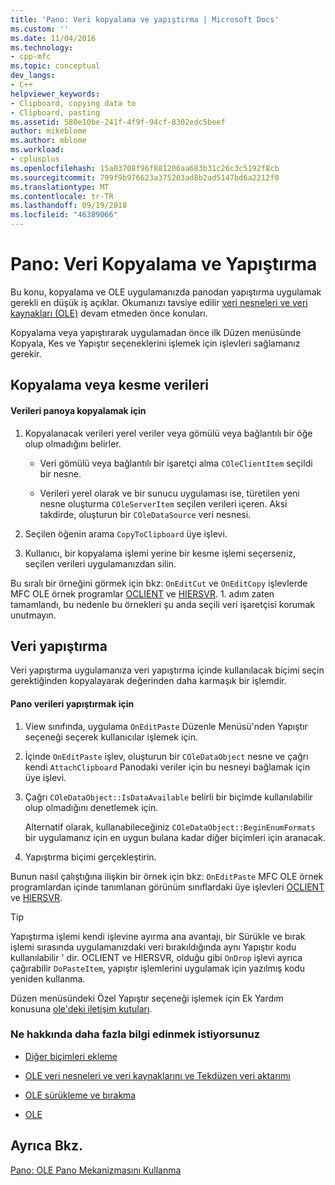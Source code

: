 ```yaml
---
title: 'Pano: Veri kopyalama ve yapıştırma | Microsoft Docs'
ms.custom: ''
ms.date: 11/04/2016
ms.technology:
- cpp-mfc
ms.topic: conceptual
dev_langs:
- C++
helpviewer_keywords:
- Clipboard, copying data to
- Clipboard, pasting
ms.assetid: 580e10be-241f-4f9f-94cf-8302edc5beef
author: mikeblome
ms.author: mblome
ms.workload:
- cplusplus
ms.openlocfilehash: 15a03708f96f881206aa683b31c26c3c5192f8cb
ms.sourcegitcommit: 799f9b976623a375203ad8b2ad5147bd6a2212f0
ms.translationtype: MT
ms.contentlocale: tr-TR
ms.lasthandoff: 09/19/2018
ms.locfileid: "46389066"
---
```

# <a name="clipboard-copying-and-pasting-data"></a>Pano: Veri Kopyalama ve Yapıştırma

Bu konu, kopyalama ve OLE uygulamanızda panodan yapıştırma uygulamak gerekli en düşük iş açıklar. Okumanızı tavsiye edilir [veri nesneleri ve veri kaynakları (OLE)](../mfc/data-objects-and-data-sources-ole.md) devam etmeden önce konuları.

Kopyalama veya yapıştırarak uygulamadan önce ilk Düzen menüsünde Kopyala, Kes ve Yapıştır seçeneklerini işlemek için işlevleri sağlamanız gerekir.

##  <a name="_core_copying_or_cutting_data"></a> Kopyalama veya kesme verileri

#### <a name="to-copy-data-to-the-clipboard"></a>Verileri panoya kopyalamak için

1. Kopyalanacak verileri yerel veriler veya gömülü veya bağlantılı bir öğe olup olmadığını belirler.

   - Veri gömülü veya bağlantılı bir işaretçi alma `COleClientItem` seçildi bir nesne.

   - Verileri yerel olarak ve bir sunucu uygulaması ise, türetilen yeni nesne oluşturma `COleServerItem` seçilen verileri içeren. Aksi takdirde, oluşturun bir `COleDataSource` veri nesnesi.

1. Seçilen öğenin arama `CopyToClipboard` üye işlevi.

1. Kullanıcı, bir kopyalama işlemi yerine bir kesme işlemi seçerseniz, seçilen verileri uygulamanızdan silin.

Bu sıralı bir örneğini görmek için bkz: `OnEditCut` ve `OnEditCopy` işlevlerde MFC OLE örnek programlar [OCLIENT](../visual-cpp-samples.md) ve [HIERSVR](../visual-cpp-samples.md). 1. adım zaten tamamlandı, bu nedenle bu örnekleri şu anda seçili veri işaretçisi korumak unutmayın.

##  <a name="_core_pasting_data"></a> Veri yapıştırma

Veri yapıştırma uygulamanıza veri yapıştırma içinde kullanılacak biçimi seçin gerektiğinden kopyalayarak değerinden daha karmaşık bir işlemdir.

#### <a name="to-paste-data-from-the-clipboard"></a>Pano verileri yapıştırmak için

1. View sınıfında, uygulama `OnEditPaste` Düzenle Menüsü'nden Yapıştır seçeneği seçerek kullanıcılar işlemek için.

1. İçinde `OnEditPaste` işlev, oluşturun bir `COleDataObject` nesne ve çağrı kendi `AttachClipboard` Panodaki veriler için bu nesneyi bağlamak için üye işlevi.

1. Çağrı `COleDataObject::IsDataAvailable` belirli bir biçimde kullanılabilir olup olmadığını denetlemek için.

     Alternatif olarak, kullanabileceğiniz `COleDataObject::BeginEnumFormats` bir uygulamanız için en uygun bulana kadar diğer biçimleri için aranacak.

1. Yapıştırma biçimi gerçekleştirin.

Bunun nasıl çalıştığına ilişkin bir örnek için bkz: `OnEditPaste` MFC OLE örnek programlardan içinde tanımlanan görünüm sınıflardaki üye işlevleri [OCLIENT](../visual-cpp-samples.md) ve [HIERSVR](../visual-cpp-samples.md).

> [!TIP]
>  Yapıştırma işlemi kendi işlevine ayırma ana avantajı, bir Sürükle ve bırak işlemi sırasında uygulamanızdaki veri bırakıldığında aynı Yapıştır kodu kullanılabilir ' dir. OCLIENT ve HIERSVR, olduğu gibi `OnDrop` işlevi ayrıca çağırabilir `DoPasteItem`, yapıştır işlemlerini uygulamak için yazılmış kodu yeniden kullanma.

Düzen menüsündeki Özel Yapıştır seçeneği işlemek için Ek Yardım konusuna [ole'deki iletişim kutuları](../mfc/dialog-boxes-in-ole.md).

### <a name="what-do-you-want-to-know-more-about"></a>Ne hakkında daha fazla bilgi edinmek istiyorsunuz

- [Diğer biçimleri ekleme](../mfc/clipboard-adding-other-formats.md)

- [OLE veri nesneleri ve veri kaynaklarını ve Tekdüzen veri aktarımı](../mfc/data-objects-and-data-sources-ole.md)

- [OLE sürükleme ve bırakma](../mfc/drag-and-drop-ole.md)

- [OLE](../mfc/ole-background.md)

## <a name="see-also"></a>Ayrıca Bkz.

[Pano: OLE Pano Mekanizmasını Kullanma](../mfc/clipboard-using-the-ole-clipboard-mechanism.md)

